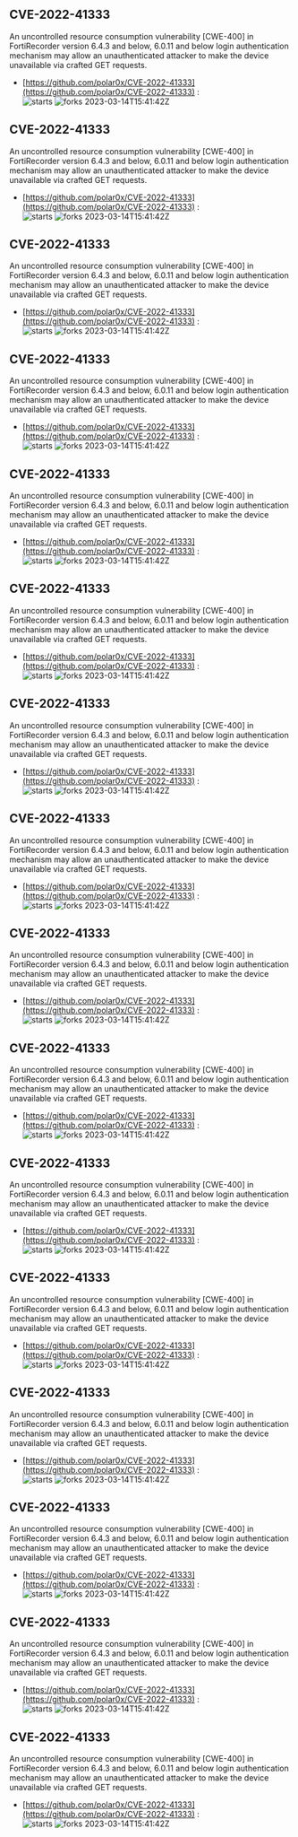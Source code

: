 ## CVE-2022-41333
 An uncontrolled resource consumption vulnerability [CWE-400] in FortiRecorder version 6.4.3 and below, 6.0.11 and below login authentication mechanism may allow an unauthenticated attacker to make the device unavailable via crafted GET requests.

- [https://github.com/polar0x/CVE-2022-41333](https://github.com/polar0x/CVE-2022-41333) :  
![starts](https://img.shields.io/github/stars/polar0x/CVE-2022-41333.svg) 
![forks](https://img.shields.io/github/forks/polar0x/CVE-2022-41333.svg) 
2023-03-14T15:41:42Z

## CVE-2022-41333
 An uncontrolled resource consumption vulnerability [CWE-400] in FortiRecorder version 6.4.3 and below, 6.0.11 and below login authentication mechanism may allow an unauthenticated attacker to make the device unavailable via crafted GET requests.

- [https://github.com/polar0x/CVE-2022-41333](https://github.com/polar0x/CVE-2022-41333) :  
![starts](https://img.shields.io/github/stars/polar0x/CVE-2022-41333.svg) 
![forks](https://img.shields.io/github/forks/polar0x/CVE-2022-41333.svg) 
2023-03-14T15:41:42Z

## CVE-2022-41333
 An uncontrolled resource consumption vulnerability [CWE-400] in FortiRecorder version 6.4.3 and below, 6.0.11 and below login authentication mechanism may allow an unauthenticated attacker to make the device unavailable via crafted GET requests.

- [https://github.com/polar0x/CVE-2022-41333](https://github.com/polar0x/CVE-2022-41333) :  
![starts](https://img.shields.io/github/stars/polar0x/CVE-2022-41333.svg) 
![forks](https://img.shields.io/github/forks/polar0x/CVE-2022-41333.svg) 
2023-03-14T15:41:42Z

## CVE-2022-41333
 An uncontrolled resource consumption vulnerability [CWE-400] in FortiRecorder version 6.4.3 and below, 6.0.11 and below login authentication mechanism may allow an unauthenticated attacker to make the device unavailable via crafted GET requests.

- [https://github.com/polar0x/CVE-2022-41333](https://github.com/polar0x/CVE-2022-41333) :  
![starts](https://img.shields.io/github/stars/polar0x/CVE-2022-41333.svg) 
![forks](https://img.shields.io/github/forks/polar0x/CVE-2022-41333.svg) 
2023-03-14T15:41:42Z

## CVE-2022-41333
 An uncontrolled resource consumption vulnerability [CWE-400] in FortiRecorder version 6.4.3 and below, 6.0.11 and below login authentication mechanism may allow an unauthenticated attacker to make the device unavailable via crafted GET requests.

- [https://github.com/polar0x/CVE-2022-41333](https://github.com/polar0x/CVE-2022-41333) :  
![starts](https://img.shields.io/github/stars/polar0x/CVE-2022-41333.svg) 
![forks](https://img.shields.io/github/forks/polar0x/CVE-2022-41333.svg) 
2023-03-14T15:41:42Z

## CVE-2022-41333
 An uncontrolled resource consumption vulnerability [CWE-400] in FortiRecorder version 6.4.3 and below, 6.0.11 and below login authentication mechanism may allow an unauthenticated attacker to make the device unavailable via crafted GET requests.

- [https://github.com/polar0x/CVE-2022-41333](https://github.com/polar0x/CVE-2022-41333) :  
![starts](https://img.shields.io/github/stars/polar0x/CVE-2022-41333.svg) 
![forks](https://img.shields.io/github/forks/polar0x/CVE-2022-41333.svg) 
2023-03-14T15:41:42Z

## CVE-2022-41333
 An uncontrolled resource consumption vulnerability [CWE-400] in FortiRecorder version 6.4.3 and below, 6.0.11 and below login authentication mechanism may allow an unauthenticated attacker to make the device unavailable via crafted GET requests.

- [https://github.com/polar0x/CVE-2022-41333](https://github.com/polar0x/CVE-2022-41333) :  
![starts](https://img.shields.io/github/stars/polar0x/CVE-2022-41333.svg) 
![forks](https://img.shields.io/github/forks/polar0x/CVE-2022-41333.svg) 
2023-03-14T15:41:42Z

## CVE-2022-41333
 An uncontrolled resource consumption vulnerability [CWE-400] in FortiRecorder version 6.4.3 and below, 6.0.11 and below login authentication mechanism may allow an unauthenticated attacker to make the device unavailable via crafted GET requests.

- [https://github.com/polar0x/CVE-2022-41333](https://github.com/polar0x/CVE-2022-41333) :  
![starts](https://img.shields.io/github/stars/polar0x/CVE-2022-41333.svg) 
![forks](https://img.shields.io/github/forks/polar0x/CVE-2022-41333.svg) 
2023-03-14T15:41:42Z

## CVE-2022-41333
 An uncontrolled resource consumption vulnerability [CWE-400] in FortiRecorder version 6.4.3 and below, 6.0.11 and below login authentication mechanism may allow an unauthenticated attacker to make the device unavailable via crafted GET requests.

- [https://github.com/polar0x/CVE-2022-41333](https://github.com/polar0x/CVE-2022-41333) :  
![starts](https://img.shields.io/github/stars/polar0x/CVE-2022-41333.svg) 
![forks](https://img.shields.io/github/forks/polar0x/CVE-2022-41333.svg) 
2023-03-14T15:41:42Z

## CVE-2022-41333
 An uncontrolled resource consumption vulnerability [CWE-400] in FortiRecorder version 6.4.3 and below, 6.0.11 and below login authentication mechanism may allow an unauthenticated attacker to make the device unavailable via crafted GET requests.

- [https://github.com/polar0x/CVE-2022-41333](https://github.com/polar0x/CVE-2022-41333) :  
![starts](https://img.shields.io/github/stars/polar0x/CVE-2022-41333.svg) 
![forks](https://img.shields.io/github/forks/polar0x/CVE-2022-41333.svg) 
2023-03-14T15:41:42Z

## CVE-2022-41333
 An uncontrolled resource consumption vulnerability [CWE-400] in FortiRecorder version 6.4.3 and below, 6.0.11 and below login authentication mechanism may allow an unauthenticated attacker to make the device unavailable via crafted GET requests.

- [https://github.com/polar0x/CVE-2022-41333](https://github.com/polar0x/CVE-2022-41333) :  
![starts](https://img.shields.io/github/stars/polar0x/CVE-2022-41333.svg) 
![forks](https://img.shields.io/github/forks/polar0x/CVE-2022-41333.svg) 
2023-03-14T15:41:42Z

## CVE-2022-41333
 An uncontrolled resource consumption vulnerability [CWE-400] in FortiRecorder version 6.4.3 and below, 6.0.11 and below login authentication mechanism may allow an unauthenticated attacker to make the device unavailable via crafted GET requests.

- [https://github.com/polar0x/CVE-2022-41333](https://github.com/polar0x/CVE-2022-41333) :  
![starts](https://img.shields.io/github/stars/polar0x/CVE-2022-41333.svg) 
![forks](https://img.shields.io/github/forks/polar0x/CVE-2022-41333.svg) 
2023-03-14T15:41:42Z

## CVE-2022-41333
 An uncontrolled resource consumption vulnerability [CWE-400] in FortiRecorder version 6.4.3 and below, 6.0.11 and below login authentication mechanism may allow an unauthenticated attacker to make the device unavailable via crafted GET requests.

- [https://github.com/polar0x/CVE-2022-41333](https://github.com/polar0x/CVE-2022-41333) :  
![starts](https://img.shields.io/github/stars/polar0x/CVE-2022-41333.svg) 
![forks](https://img.shields.io/github/forks/polar0x/CVE-2022-41333.svg) 
2023-03-14T15:41:42Z

## CVE-2022-41333
 An uncontrolled resource consumption vulnerability [CWE-400] in FortiRecorder version 6.4.3 and below, 6.0.11 and below login authentication mechanism may allow an unauthenticated attacker to make the device unavailable via crafted GET requests.

- [https://github.com/polar0x/CVE-2022-41333](https://github.com/polar0x/CVE-2022-41333) :  
![starts](https://img.shields.io/github/stars/polar0x/CVE-2022-41333.svg) 
![forks](https://img.shields.io/github/forks/polar0x/CVE-2022-41333.svg) 
2023-03-14T15:41:42Z

## CVE-2022-41333
 An uncontrolled resource consumption vulnerability [CWE-400] in FortiRecorder version 6.4.3 and below, 6.0.11 and below login authentication mechanism may allow an unauthenticated attacker to make the device unavailable via crafted GET requests.

- [https://github.com/polar0x/CVE-2022-41333](https://github.com/polar0x/CVE-2022-41333) :  
![starts](https://img.shields.io/github/stars/polar0x/CVE-2022-41333.svg) 
![forks](https://img.shields.io/github/forks/polar0x/CVE-2022-41333.svg) 
2023-03-14T15:41:42Z

## CVE-2022-41333
 An uncontrolled resource consumption vulnerability [CWE-400] in FortiRecorder version 6.4.3 and below, 6.0.11 and below login authentication mechanism may allow an unauthenticated attacker to make the device unavailable via crafted GET requests.

- [https://github.com/polar0x/CVE-2022-41333](https://github.com/polar0x/CVE-2022-41333) :  
![starts](https://img.shields.io/github/stars/polar0x/CVE-2022-41333.svg) 
![forks](https://img.shields.io/github/forks/polar0x/CVE-2022-41333.svg) 
2023-03-14T15:41:42Z

